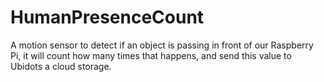 # HumanPresenceCount
A motion sensor to detect if an object is passing in front of our Raspberry Pi, it will count how many times that happens, and send this value to Ubidots a cloud storage. 

